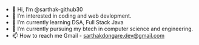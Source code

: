 - 👋 Hi, I’m @sarthak-github30
- 👀 I’m interested in coding and web devlopment.
- 🌱 I’m currently learning DSA, Full Stack Java
- 💞️ I’m currently pursuing my btech in computer science and engineering.
- 📫 How to reach me  Gmail - sarthakdongare.dev@gmail.com
    

<!---
sarthak-github30/sarthak-github30 is a ✨ special ✨ repository because its `README.md` (this file) appears on your GitHub profile.
You can click the Preview link to take a look at your changes.
--->
